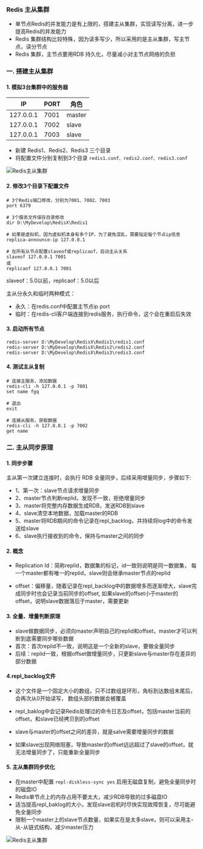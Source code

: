 ### Redis 主从集群 
* 单节点Redis的并发能力是有上限的，搭建主从集群，实现读写分离，进一步提高Redis的并发能力
* Redis 集群结构比较特殊，因为读多写少，所以采用的是主从集群，写主节点，读分节点
* Redis 集群，主节点要用RDB 持久化，尽量减小对主节点网络的负担

### 一. 搭建主从集群 
#### 1. 模拟3台集群中的服务器

| IP   | PORT         | 角色 |
| ------ | ----------| ---- |
| 127.0.0.1 | 7001 | master |
| 127.0.0.1 | 7002 | slave |
| 127.0.0.1 | 7003 | slave |


* 新建 Redis1、Redis2、Redis3 三个目录
* 将配置文件分别复制到3个目录 `redis1.conf、redis2.conf、redis3.conf`


![Redis主从集群](https://fgq233.github.io/imgs/springcloud/redis1.png)


#### 2. 修改3个目录下配置文件 
```
# 3个Redis端口修改，分别为7001、7002、7003
port 6379

# 3个服务文件保存目录修改
dir D:\MyDevelop\RedisX\Redis1

# 如果是虚拟机，因为虚拟机本身有多个IP，为了避免混乱，需要指定每个节点ip信息
replica-announce-ip 127.0.0.1

# 在所有从节点配置slaveof或replicaof，启动主从关系
slaveof 127.0.0.1 7001
或
replicaof 127.0.0.1 7001
```

slaveof：5.0以前，replicaof：5.0以后

主从分永久和临时两种模式：
* 永久：在redis.conf中配置主节点ip port
* 临时：在redis-cli客户端连接到redis服务，执行命令，这个会在重启后失效

#### 3. 启动所有节点
```
redis-server D:\MyDevelop\RedisX\Redis1\redis1.conf
redis-server D:\MyDevelop\RedisX\Redis2\redis2.conf
redis-server D:\MyDevelop\RedisX\Redis3\redis3.conf
```

#### 4. 测试主从复制
```
# 连接主服务，添加数据
redis-cli -h 127.0.0.1 -p 7001
set name fgq

# 退出
exit

# 连接从服务，获取数据
redis-cli -h 127.0.0.1 -p 7002
get name
```



### 二. 主从同步原理
#### 1. 同步步骤
主从第一次建立连接时，会执行 RDB 全量同步，后续采用增量同步，步骤如下:

* 1、第一次：slave节点请求增量同步
* 2、master节点判断replid，发现不一致，拒绝增量同步
* 3、master将完整内存数据生成RDB，发送RDB到slave
* 4、slave清空本地数据，加载master的RDB
* 5、master将RDB期间的命令记录在repl_backlog，并持续将log中的命令发送给slave
* 6、slave执行接收到的命令，保持与master之间的同步



#### 2. 概念

* Replication Id：简称replid，数据集的标记，id一致则说明是同一数据集，
每一个master都有唯一的replid，slave则会继承master节点的replid

* offset：偏移量，随着记录在repl_backlog中的数据增多而逐渐增大，slave完成同步时也会记录当前同步的offset,
如果slave的offset小于master的offset，说明slave数据落后于master，需要更新

#### 3. 全量、增量判断原理
* slave做数据同步，必须向master声明自己的replid和offset，master才可以判断到底需要同步哪些数据
* 首次：首次replid不一致，说明这是一个全新的slave，要做全量同步
* 后续：replid一致，根据offset做增量同步，只更新slave与master存在差异的部分数据


#### 4.repl_backlog文件
* 这个文件是一个固定大小的数组，只不过数组是环形，角标到达数组末尾后，会再次从0开始读写，
数组头部的数据会被覆盖

* repl_baklog中会记录Redis处理过的命令日志及offset，包括master当前的offset，和slave已经拷贝到的offset


* slave与master的offset之间的差异，就是salve需要增量同步的数据
* 如果slave出现网络阻塞，导致master的offset远远超过了slave的offset，就无法增量同步了，只能重新全量同步



#### 5. 主从集群同步优化


* 在master中配置 `repl-diskless-sync yes` 启用无磁盘复制，避免全量同步时的磁盘IO
* Redis单节点上的内存占用不要太大，减少RDB导致的过多磁盘IO
* 适当提高repl_baklog的大小，发现slave宕机时尽快实现故障恢复，尽可能避免全量同步
* 限制一个master上的slave节点数量，如果实在是太多slave，则可以采用主-从-从链式结构，减少master压力

![Redis主从集群](https://fgq233.github.io/imgs/springcloud/redis2.png)


